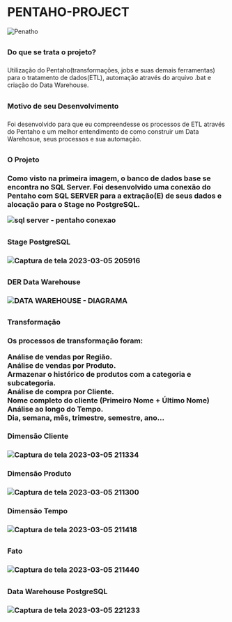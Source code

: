 # PENTAHO-PROJECT

![Penatho](https://user-images.githubusercontent.com/92761995/222937918-cf93b38d-afa2-42ca-8685-b751c4b3cca8.jpg)

## <h3>Do que se trata o projeto?<h3/>

<p>Utilização do Pentaho(transformações, jobs e suas demais ferramentas) para o tratamento de dados(ETL), automação através do arquivo .bat e criação do Data Warehouse.<p/>

## <h3>Motivo de seu Desenvolvimento<h3/>

<p>Foi desenvolvido para que eu compreendesse os processos de ETL através do Pentaho e um melhor entendimento de como construir um Data Warehosue, seus processos
e sua automação.<p/> 

##

<h3>O Projeto<h3/>

<p>Como visto na primeira imagem, o banco de dados base se encontra no SQL Server.
Foi desenvolvido uma conexão do Pentaho com SQL SERVER para a extração(E) de seus dados e alocação para o Stage no PostgreSQL.
<p/>

![sql server - pentaho conexao](https://user-images.githubusercontent.com/92761995/222993294-8f1e3c2d-7b8a-44af-b08d-59574bc93bc0.png)

##
  
<h3>Stage PostgreSQL<h3/>
 
![Captura de tela 2023-03-05 205916](https://user-images.githubusercontent.com/92761995/222993582-49c52df7-38e8-428b-be78-aedf36965615.png)

##
  
<h3>DER Data Warehouse<h3/>

![DATA WAREHOUSE - DIAGRAMA](https://user-images.githubusercontent.com/92761995/222993007-eb79e4f5-1aa7-4c1d-bb8c-e28ed8e21a89.png)

##
  
<h3>Transformação<h3/>

Os processos de transformação foram: 
  
Análise de vendas por Região. <br/>
Análise de vendas por Produto. <br/>
Armazenar o histórico de produtos com a categoria e subcategoria. <br/>
Análise de compra por Cliente. <br/>
Nome completo do cliente (Primeiro Nome + Último Nome) <br/>
Análise ao longo do Tempo. <br/>
Dia, semana, mês, trimestre, semestre, ano... <br/>

<h3>Dimensão Cliente<h3/>

![Captura de tela 2023-03-05 211334](https://user-images.githubusercontent.com/92761995/222996612-a6abaab0-5d3a-4c11-98d4-2820876a22ce.png)

<h3>Dimensão Produto<h3/>

![Captura de tela 2023-03-05 211300](https://user-images.githubusercontent.com/92761995/222996639-b3231f4a-5980-4b77-8a3b-35eda9f67ba5.png)

<h3>Dimensão Tempo<h3/>

![Captura de tela 2023-03-05 211418](https://user-images.githubusercontent.com/92761995/222997812-5b864d21-211c-4b87-be3f-0345557ec34f.png)
  
##  

<h3>Fato<h3/>

![Captura de tela 2023-03-05 211440](https://user-images.githubusercontent.com/92761995/222997841-d1cded3a-f686-4657-9177-1182f9fcac0f.png)

##  

<h3>Data Warehouse PostgreSQL<h3/>

![Captura de tela 2023-03-05 221233](https://user-images.githubusercontent.com/92761995/222998171-863d89d7-e494-4035-8b9e-644edcb61a0d.png)


